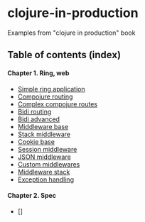 # clojure-in-production
Examples from "clojure in production" book

## Table of contents (index)

#### Chapter 1. Ring, web
  * [Simple ring application](/chapter-1/1-simple/src/core.clj)
  * [Compojure routing](/chapter-1/2-compojure-routing/src/core.clj)
  * [Complex compojure routes](/chapter-11/3-compojure-advanced/src/core.clj)
  * [Bidi routing](/chapter-1/4-bidi-routing/src/core.clj)
  * [Bidi advanced](/chapter-1/5-bidi-advanced/src/core.clj)
  * [Middleware base](/chapter-1/6-base-middleware/src/core.clj)
  * [Stack middleware](/chapter-1/7-middleware-stack/src/core.clj)
  * [Cookie base](/chapter-1/8-cookie-middleware/src/core.clj)
  * [Session middleware](/chapter-1/9-session-middleware/src/core.clj)
  * [JSON middleware](/chapter-1/10-json-middleware/src/core.clj)
  * [Custom middlewares](/chapter-1/11-custom-middleware/src/core.clj)
  * [Middleware stack](/chapter-1/12-stack-interruption/src/core.clj)
  * [Exception handling](/chapter-1/13-exception-handling/src/core.clj)

#### Chapter 2. Spec
  * []
